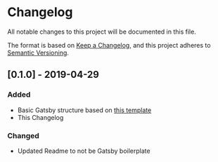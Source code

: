 # Changelog
All notable changes to this project will be documented in this file.

The format is based on [Keep a Changelog](https://keepachangelog.com/en/1.0.0/),
and this project adheres to [Semantic Versioning](https://semver.org/spec/v2.0.0.html).

## [0.1.0] - 2019-04-29

### Added

- Basic Gatsby structure based on [this template](https://github.com/gatsbyjs/gatsby-starter-blog)
- This Changelog

### Changed

- Updated Readme to not be Gatsby boilerplate

